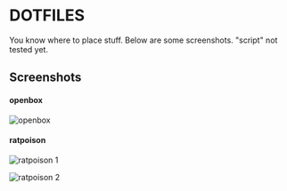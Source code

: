 # DOTFILES #   
You know where to place stuff. Below are some screenshots. "script" not tested yet.



## Screenshots ##
#### openbox   



![openbox](https://raw.githubusercontent.com/ZorBott/dotfiles/main/wallpapers/screenshots/Screenshot-2.png)   




#### ratpoison   



![ratpoison 1](https://raw.githubusercontent.com/ZorBott/dotfiles/main/wallpapers/screenshots/Unixporn-1.png)    



![ratpoison 2](https://raw.githubusercontent.com/ZorBott/dotfiles/main/wallpapers/screenshots/Unixporn-3.png)  
